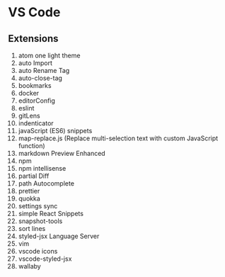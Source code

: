 # VS Code

## Extensions

1. atom one light theme
2. auto Import
3. auto Rename Tag
4. auto-close-tag
5. bookmarks
6. docker
7. editorConfig
8. eslint
9. gitLens
10. indenticator
11. javaScript \(ES6\) snippets
12. map-replace.js \(Replace multi-selection text with custom JavaScript function\)
13. markdown Preview Enhanced
14. npm
15. npm intellisense
16. partial Diff
17. path Autocomplete
18. prettier
19. quokka
20. settings sync
21. simple React Snippets
22. snapshot-tools
23. sort lines
24. styled-jsx Language Server
25. vim
26. vscode icons
27. vscode-styled-jsx
28. wallaby




